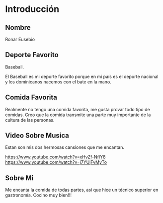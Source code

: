 # Introducción

## Nombre
Ronar Eusebio

## Deporte Favorito
Baseball. 

El Baseball es mi deporte favorito porque en mi país es el deporte nacional y los dominicanos nacemos con el bate en la mano.

## Comida Favorita

Realmente no tengo una comida favorita, me gusta provar todo tipo de comidas. Creo que la comida transmite una parte muy importante de la cultura de las personas.

## Video Sobre Musica
Estan son mis dos hermosas cansiones que me encantan.

https://www.youtube.com/watch?v=xHvZf-NflY8
https://www.youtube.com/watch?v=j7YUjFvMyTo

## Sobre Mi

Me encanta la comida de todas partes, así que hice un técnico superior en gastronomía. Cocino muy bien!!!


